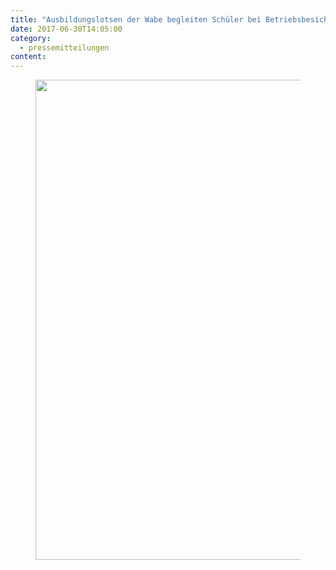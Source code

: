 ```yaml
---
title: "Ausbildungslotsen der Wabe begleiten Schüler bei Betriebsbesichtigungen"
date: 2017-06-30T14:05:00
category:
  - pressemitteilungen
content:   
---
```


<figure class="wp-block-image size-large"><img loading="lazy" width="1024" height="768" src="/Ausbildungslotse-1024x768.jpg" alt="" class="wp-image-665" srcset="/Ausbildungslotse-1024x768.jpg 1024w, /Ausbildungslotse-300x225.jpg 300w, /Ausbildungslotse-768x576.jpg 768w, /Ausbildungslotse.jpg 1386w" sizes="(max-width: 1024px) 100vw, 1024px" /></figure>
